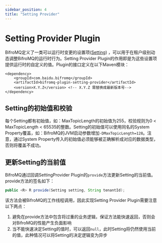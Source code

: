 ```yaml
---
sidebar_position: 4
title: "Setting Provider"
---
```


# Setting Provider Plugin

BifroMQ定义了一类可以运行时变更的设置项([Setting](https://github.com/bifromqio/bifromq/blob/main/bifromq-plugin/bifromq-plugin-setting-provider/src/main/java/com/baidu/bifromq/plugin/settingprovider/ISettingProvider.java))
，可以用于在租户级别动态调整BifroMQ的运行时行为。Setting Provider Plugin的作用即是为这些设置项提供运行时的自定义的值。Plugin的接口定义在以下Maven模块：
```
<dependency>
    <groupId>com.baidu.bifromq</groupId>
    <artifactId>bifromq-plugin-setting-provider</artifactId>
    <version>X.Y.Z</version> <!-- X.Y.Z 需替换成最新版本号-->
</dependency>
```

## Setting的初始值和校验
每个Setting都有初始值，如：MaxTopicLength的初始值为255，校验规则为0 < MaxTopicLength < 65535的整数。Setting的初始值可以使用同名的System Property覆盖，如：BifroMQ的JVM启动参数增加`-DMaxTopicLength=128`。注意，通过System Property传入的初始值必须能够被正确解析成对应的数据类型，否则将覆盖不成功。

## 更新Setting的当前值
BifroMQ通过回调SettingProvider Plugin的`provide`方法更新Setting的当前值。provide方法的签名如下：
```java
public <R> R provide(Setting setting, String tenantId);
```
该方法会被BifroMQ的工作线程调用，因此实现Setting Provider Plugin需要注意以下两点：
1. 避免在provide方法中包含将过重的业务逻辑，保证方法能快速返回，否则会对BifroMQ的性能产生负面影响
2. 当不能快速决定Setting的值时，可以返回`null`，此时Setting将仍然使用当前的值，此种情况可以将Setting的决定逻辑变为异步